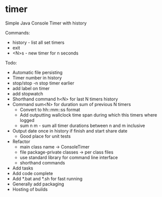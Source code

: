 # timer
Simple Java Console Timer with history

Commands:
- history - list all set timers 
- exit
- \<N\>s - new timer for n seconds

Todo:
- Automatic file persisting
- Timer number in history
- stop/stop -n stop timer earlier
- add label on timer
- add stopwatch 
- Shorthand command h\<N\> for last N timers history
- Command sum\<N\> for duration sum of previous N timers
    - Convert to hh::mm::ss format
    - Add outputting wallclock time span during which this timers where logged
    - sum n m - sum all timer durations between n and m inclusive
- Output date once in history if finish and start share date 
    - Good place for unit tests
- Refactor 
    - main class name -> ConsoleTimer
    - file package-private classes -> per class files
    - use standard library for command line interface
    - shorthand commands
- Add tasks
- Add code complete
- Add *.bat and *.sh for fast running
- Generally add packaging
- Hosting of builds
